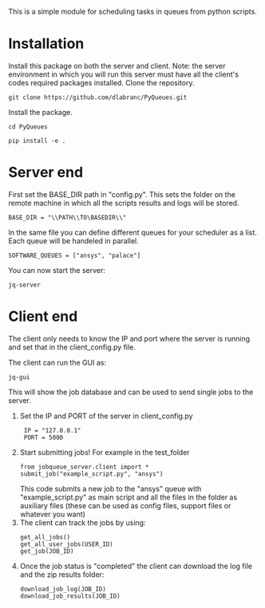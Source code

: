 This is a simple module for scheduling tasks in queues from python scripts.
# Installation 
Install this package on both the server and client. Note: the server environment in which you will run this server must have all the client's codes required packages installed.
Clone the repository.
```
git clone https://github.com/dlabranc/PyQueues.git
```
Install the package.
```
cd PyQueues
```
```
pip install -e .
```
# Server end
First set the BASE_DIR path in "config.py". This sets the folder on the remote machine in which all the scripts results and logs will be stored.
```
BASE_DIR = "\\PATH\\TO\BASEDIR\\"
```
In the same file you can define different queues for your scheduler as a list. Each queue will be handeled in parallel.
```
SOFTWARE_QUEUES = ["ansys", "palace"]
```
You can now start the server:
```
jq-server
```
# Client end
The client only needs to know the IP and port where the server is running and set that in the client_config.py file.

The client can run the GUI as:
```
jq-gui
```
This will show the job database and can be used to send single jobs to the server.

1. Set the IP and PORT of the server in client_config.py
   ```
    IP = "127.0.0.1"
    PORT = 5000
   ```
2. Start submitting jobs! For example in the test_folder
   ```
   from jobqueue_server.client import *
   submit_job("example_script.py", "ansys")
   ```
   This code submits a new job to the "ansys" queue with "example_script.py" as main script and all the files in the folder as auxiliary files (these can be used as config files, support files or whatever you want)
3. The client can track the jobs by using:
   ```
   get_all_jobs()
   get_all_user_jobs(USER_ID)
   get_job(JOB_ID)
   ```
4. Once the job status is "completed" the client can download the log file and the zip results folder:
   ```
   download_job_log(JOB_ID)
   download_job_results(JOB_ID)
   ```

   
   
